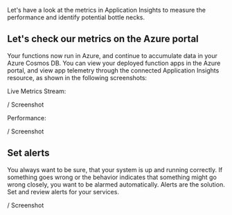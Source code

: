 Let's have a look at the metrics in Application Insights to measure the performance and identify potential bottle necks.

## Let's check our metrics on the Azure portal

Your functions now run in Azure, and continue to accumulate data in your Azure Cosmos DB. You can view your deployed function apps in the Azure portal, and view app telemetry through the connected Application Insights resource, as shown in the following screenshots:

Live Metrics Stream:

/ Screenshot

Performance:

/ Screenshot

## Set alerts

You always want to be sure, that your system is up and running correctly. If something goes wrong or the behavior indicates that something might go wrong closely, you want to be alarmed automatically. Alerts are the solution. Set and review alerts for your services.

/ Screenshot
